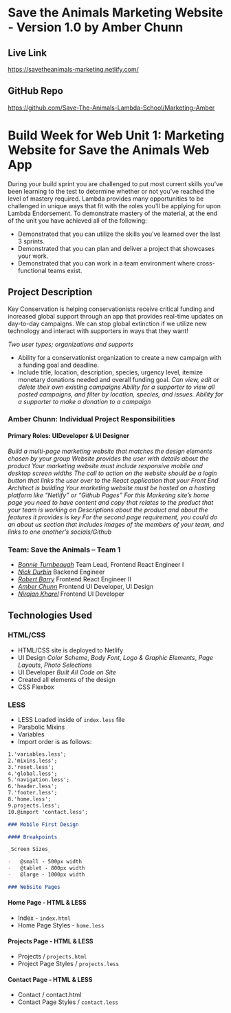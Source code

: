 # Save the Animals Marketing Website - Version 1.0 by Amber Chunn

## Live Link

https://savetheanimals-marketing.netlify.com/

## GitHub Repo

https://github.com/Save-The-Animals-Lambda-School/Marketing-Amber

# Build Week for Web Unit 1: Marketing Website for Save the Animals Web App

During your build sprint you are challenged to put most current skills you've been learning to the test to determine whether or not you've reached the level of mastery required. Lambda provides many opportunities to be challenged in unique ways that fit with the roles you'll be applying for upon Lambda Endorsement. To demonstrate mastery of the material, at the end of the unit you have achieved all of the following:

-   Demonstrated that you can utilize the skills you've learned over the last 3 sprints.
-   Demonstrated that you can plan and deliver a project that showcases your work.
-   Demonstrated that you can work in a team environment where cross-functional teams exist.

## Project Description

Key Conservation is helping conservationists receive critical funding and increased global support through an app that provides real-time updates on day-to-day campaigns. We can stop global extinction if we utilize new technology and interact with supporters in ways that they want!

_Two user types; organizations and supports_

-   Ability for a conservationist organization to create a new campaign with a funding goal and deadline.
-   Include title, location, description, species, urgency level, itemize monetary donations needed and overall funding goal.
    _Can view, edit or delete their own existing campaigns_
    _Ability for a supporter to view all posted campaigns, and filter by location, species, and issues._
    _Ability for a supporter to make a donation to a campaign_

### Amber Chunn: Individual Project Responsibilities

#### Primary Roles: UIDeveloper & UI Designer

_Build a multi-page marketing website that matches the design elements chosen by your group_
_Website provides the user with details about the product_
_Your marketing website must include responsive mobile and desktop screen widths_
_The call to action on the website should be a login button that links the user over to the React application that your Front End Architect is building_
_Your marketing website must be hosted on a hosting platform like “Netlify” or “Github Pages”_
_For this Marketing site’s home page you need to have content and copy that relates to the product that your team is working on_
_Descriptions about the product and about the features it provides is key_
_For the second page requirement, you could do an about us section that includes images of the members of your team, and links to one another’s socials/Github_

### Team: Save the Animals – Team 1

-   [_Bonnie Turnbeaugh_](https://github.com/BonnieJT) Team Lead, Frontend React Engineer I
-   [_Nick Durbin_](https://github.com/nickdurbin) Backend Engineer
-   [_Robert Barry_](https://github.com/Iyehvah) Frontend React Engineer II
-   [_Amber Chunn_](https://github.com/amberchunn) Frontend UI Developer, UI Design
-   [_Nirajan Kharel_](https://github.com/nkharel) Frontend UI Developer

## Technologies Used

### HTML/CSS

-   HTML/CSS site is deployed to Netlify
-   UI Design _Color Scheme_, _Body Font_, _Logo & Graphic Elements_, _Page Layouts_, _Photo Selections_
-   UI Developer _Built All Code on Site_
-   Created all elements of the design
-   CSS Flexbox

### LESS

-   LESS Loaded inside of `index.less` file
-   Parabolic Mixins
-   Variables
-   Import order is as follows:

```markdown
1.'variables.less';
2.'mixins.less';
3.'reset.less';
4.'global.less';
5.'navigation.less';
6.'header.less';
7.'footer.less';
8.'home.less';
9.projects.less';
10.@import 'contact.less';

### Mobile First Design

#### Breakpoints

_Screen Sizes_

-   @small - 500px width
-   @tablet - 800px width
-   @large - 1000px width

### Website Pages
```

#### Home Page - HTML & LESS

-   Index - `index.html`
-   Home Page Styles - `home.less`

#### Projects Page - HTML & LESS

-   Projects / `projects.html`
-   Project Page Styles / `projects.less`

#### Contact Page - HTML & LESS

-   Contact / contact.html
-   Contact Page Styles / `contact.less`
